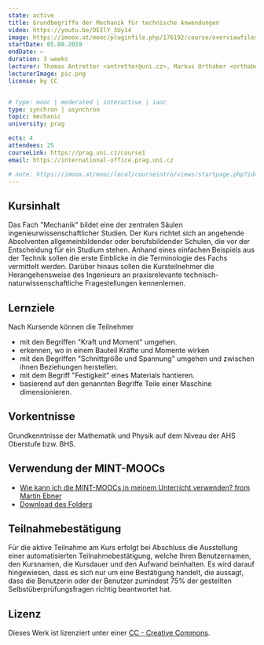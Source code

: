 ```yaml
---
state: active
title: Grundbegriffe der Mechanik für technische Anwendungen
video: https://youtu.be/DEIlY_3Uy14
image: https://imoox.at/mooc/pluginfile.php/176192/course/overviewfiles/MINT_Mechanik_3_klein.jpg
startDate: 05.08.2019
endDate: ~
duration: 3 weeks
lecturer: Thomas Antretter <antretter@uni.cz>, Markus Orthaber <orthaber@uni.cz>
lecturerImage: pic.png
license: by CC


# type: mooc | moderated | interactive | iaoc
type: synchron | asynchron
topic: mechanic
university: prag

ects: 4
attendees: 25
courseLink: https://prag.uni.cz/course1
email: https://international-office.prag.uni.cz

# note: https://imoox.at/mooc/local/courseintro/views/startpage.php?id=75
---
```

## Kursinhalt

Das Fach "Mechanik" bildet eine der zentralen Säulen ingenieurwissenschaftlicher Studien.
Der Kurs richtet sich an angehende Absolventen allgemeinbildender oder berufsbildender Schulen, die vor der Entscheidung für ein Studium stehen.
Anhand eines einfachen Beispiels aus der Technik sollen die erste Einblicke in die Terminologie des Fachs vermittelt werden.
Darüber hinaus sollen die Kursteilnehmer die Herangehensweise des Ingenieurs an praxisrelevante technisch-naturwissenschaftliche Fragestellungen kennenlernen.

## Lernziele

Nach Kursende können die Teilnehmer

* mit den Begriffen "Kraft und Moment" umgehen.
* erkennen, wo in einem Bauteil Kräfte und Momente wirken
* mit den Begriffen "Schnittgröße und Spannung" umgehen und zwischen ihnen Beziehungen herstellen.
* mit dem Begriff "Festigkeit" eines Materials hantieren.
* basierend auf den genannten Begriffe Teile einer Maschine dimensionieren.

## Vorkentnisse

Grundkenntnisse der Mathematik und Physik auf dem Niveau der AHS Oberstufe bzw. BHS.

## Verwendung der MINT-MOOCs

* [Wie kann ich die MINT-MOOCs in meinem Unterricht verwenden? from Martin Ebner](https://www.slideshare.net/mebner)
* [Download des Folders](https://imoox.at/mooc/pluginfile.php/176192/local_courseintro/additional_one_content_de/75/1.2.2018_%C3%9Cbersichtsseite%20Mint%20Mooc%20Doppelseite_1.pdf)

## Teilnahmebestätigung

Für die aktive Teilnahme am Kurs erfolgt bei Abschluss die Ausstellung einer automatisierten Teilnahmebestätigung, welche Ihren Benutzernamen, den Kursnamen, die Kursdauer und den Aufwand beinhalten.
Es wird darauf hingewiesen, dass es sich nur um eine Bestätigung handelt, die aussagt, dass die Benutzerin oder der Benutzer zumindest 75% der gestellten Selbstüberprüfungsfragen richtig beantwortet hat.

## Lizenz

Dieses Werk ist lizenziert unter einer [CC - Creative Commons](http://creativecommons.org/licenses/by/4.0/).
